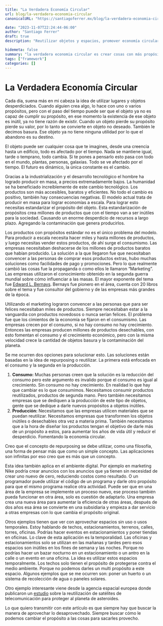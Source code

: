 ```yaml
---
title: "La Verdadera Economía Circular"
url: blog/la-verdadera-economia-circular
canonicalURL: "https://santiagoferrer.mx/blog/la-verdadera-economia-circular" 

date: "2023-11-07T22:24:44-06:00"
author: "Santiago Ferrer"
draft: true
description: "Reutilizar objetos y espacios, promover economía circular, aplicar temporalidad, y cambiar propósitos para reducir desperdicio y contaminación."

hidemeta: false
summary: "la verdadera economia circular es crear cosas con más propósitos"
tags: ["framework"]
categories: []
---
```


# La Verdadera Economía Circular

Cada día, suena más en mi cabeza la idea de utilizar lugares y objetos desperdiciados. Cuando alguien crea algo, lo hace con uno o varios propósitos, pero con el paso del tiempo puede ser que el objeto ya no es capaz de cumplir su propósito, en ese momento la existencia de ese objeto es inútil, ya no tiene razón de existir. Cuando un objeto pierde su propósito pierde su valor, por lo tanto se convierte en objeto no deseado. También le decimos basura. Ese objeto ya no tiene ninguna utilidad por lo que el abandono es su destino.

El objeto puede ser cualquier cosa que te imagines, desde una creencia hasta un edificio, todo es afectado por el tiempo. Nada se mantiene igual, tarde o temprano, todo cambia. Si te pones a pensarlo esto pasa con todo en el mundo, plantas, personas, galaxias. Todo se ve afectado por el tiempo. El futuro es dinámico, la única constante es el cambio.

Gracias a la industrialización y el desarrollo tecnológico el hombre ha logrado producir en masa, a precios extremadamente bajos. La humanidad se ha beneficiado increíblemente de este cambio tecnológico. Los productos son más accesibles, baratos y eficientes. No todo el cambio es positivo, también hay consecuencias negativas. El modelo actual trata de producir en masa para lograr economías a escala. Para lograr esto necesitas estandarizar el propósito del objeto. Esta estandarización de propósitos crea millones de productos que con el tiempo van a ser inútiles para la sociedad. Causando un enorme desperdicio de recursos a largo plazo. Agregando la contaminación que genera producirlos.

Los productos con propósitos estándar no es el único problema del modelo. Para producir a escala necesita hacer miles y hasta millones de productos, y luego necesitas vender estos productos, de ahí surge el consumismo. Las empresas necesitaban deshacerse de los millones de productos baratos que habían producido. La solución a la que llegaron fue que necesitaban convencer a las personas de comprar esos productos extras, hubo muchas soluciones como facilidades de pago y promociones. Pero lo que realmente cambió las cosas fue la propaganda o como ellos le llamaron “Marketing”. Las empresas utilizaron el conocimiento obtenido en la segunda guerra mundial sobre cómo influenciar a las masas. El mayor exponente del tema fue [Edward L. Bernays](https://en.wikipedia.org/wiki/Edward_Bernays). Bernays fue pionero en el área, cuenta con 20 libros sobre el tema y fue consultor del gobierno y de las empresas más grandes de la época.

Utilizando el marketing lograron convencer a las personas que para ser felices necesitaban miles de productos. Siempre necesitaban estar a la vanguardia con productos novedosos o nunca serían felices. El problema fue que los cimientos de la economía se fijaron en el consumismo. Las empresas crecen por el consumo, si no hay consumo no hay crecimiento. Entonces las empresas producen millones de productos desechables, con esto fomentan el consumo y el crecimiento económico, pero con la misma velocidad crece la cantidad de objetos basura y la contaminación del planeta.

Se me ocurren dos opciones para solucionar esto. Las soluciones están basadas en la idea de repurposing o reutilizar. La primera está enfocada en el consumo y la segunda en la producción.

1. **Consumo:** Muchas personas creen que la solución es la reducción del consumo pero este argumento es invalido porque el consumo es igual al crecimiento. Sin consumo no hay crecimiento. En realidad lo que hay que cambiar es lo que consumimos. Necesitamos consumir productos reutilizados, productos de segunda mano. Pero también necesitamos empresas que se dediquen a la producción de este tipo de objetos, gente que se dedique a darle nuevos propósitos a objetos inútiles.
2. **Producción:** Necesitamos que las empresas utilicen materiales que se puedan reutilizar. Necesitamos empresas que transformen los objetos inútiles o desechables otra vez a materia prima. También necesitamos que a la hora de diseñar los productos tengan el objetivo de darle más de un propósito a estos, para aumentar los años de vida útil y reducir el desperdicio. Fomentando la economía circular.

Creo que el concepto de repurposing se debe utilizar, como una filosofía, una forma de pensar más que como un simple concepto. Las aplicaciones son infinitas por eso creo que es más que un concepto.

Esta idea también aplica en el ambiente digital. Por ejemplo en marketing Nike podría crear anuncios con los anuncios que ya tienen sin necesidad de crear uno nuevo de cero, reduciendo costos como resultado. O un programador puede utilizar el código de un programa y darle otro propósito para que el mismo programa realice otra actividad. Puede ser que en una área de la empresa se implemente un proceso nuevo, ese proceso también pueda funcionar en otra área, solo es cuestión de adaptarlo. Una empresa crea una nueva área para aumentar la eficiencia de otras áreas, después de dos años esa área se convierte en una subsidiaria y empieza a dar servicio a otras empresas con lo que cambia el propósito original.

Otros ejemplos tienen que ver con aprovechar espacios sin uso o usos temporales. Estoy hablando de techos, estacionamientos, terrenos, calles, torres, oficinas. Podrías hacer eventos en estacionamientos y poner tiendas en oficinas. Lo clave de esta aplicación es la temporalidad. Las oficinas y estacionamientos solo se utilizan en las mañanas y tardes pero esos espacios son inútiles en los fines de semana y las noches. Porque no podrías hacer un bazar nocturno en un estacionamiento o un antro en la calle o un evento en una oficina. La idea es utilizar estos espacios temporalmente. Los techos solo tienen el propósito de protegerse contra el medio ambiente. Porque no podemos darles un multi propósito a este espacio. Algunos ejemplos que se me ocurren son: poner un huerto o un sistema de recolección de agua o paneles solares.

Otro ejemplo interesante viene desde la agencia espacial europea donde publicaron un [estudio](https://www.wionews.com/science/defending-earth-repurposing-telecommunication-satellites-to-protect-earth-from-asteroid-collision-397435) sobre la reutilización de satélites de telecomunicación para proteger al planeta de asteroides.

Lo que quiero transmitir con este artículo es que siempre hay que buscar la manera de aprovechar lo desaprovechado. Siempre buscar cómo le podemos cambiar el propósito a las cosas para sacarles provecho.
